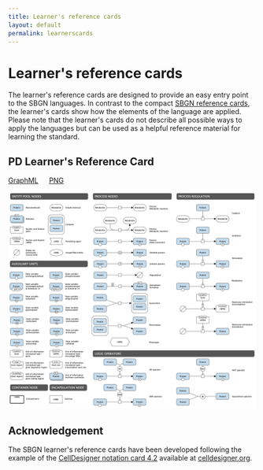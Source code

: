```yaml
---
title: Learner's reference cards
layout: default
permalink: learnerscards
---
```


# Learner's reference cards

The learner's reference cards are designed to provide an easy entry point to the SBGN languages. In contrast to the compact [SBGN reference cards](/referencecards), the learner's cards show how the elements of the language are applied. Please note that the learner's cards do not describe all possible ways to apply the languages but can be used as a helpful reference material for learning the standard.
  
## PD Learner's Reference Card

[GraphML](images/learnerscards/PD-learners-card.graphml) &emsp;
[PNG](images/learnerscards/PD-learners-card.png) &emsp;

![PD](images/learnerscards/PD-learners-card.png)

## Acknowledgement

The SBGN learner's reference cards have been developed following the example of the [CellDesigner notation card 4.2](http://celldesigner.org/help/images/components42.png) available at [celldesigner.org](http://celldesigner.org/features.html).
